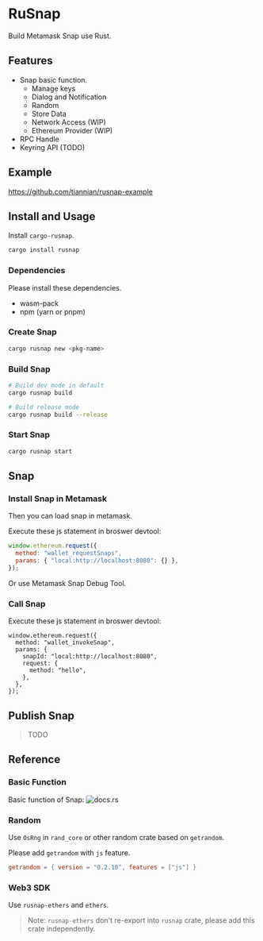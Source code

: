 # RuSnap

Build Metamask Snap use Rust.

## Features

- Snap basic function.
  - Manage keys
  - Dialog and Notification
  - Random
  - Store Data
  - Network Access (WIP)
  - Ethereum Provider (WIP)
- RPC Handle
- Keyring API (TODO)

## Example

https://github.com/tiannian/rusnap-example

## Install and Usage

Install `cargo-rusnap`.

```bash
cargo install rusnap
```

### Dependencies

Please install these dependencies.

- wasm-pack
- npm (yarn or pnpm)

### Create Snap

```bash
cargo rusnap new <pkg-name>
```

### Build Snap

```bash
# Build dev mode in default
cargo rusnap build

# Build release mode
cargo rusnap build --release
```

### Start Snap

```bash
cargo rusnap start
```

## Snap

### Install Snap in Metamask

Then you can load snap in metamask.

Execute these js statement in broswer devtool:

```js
window.ethereum.request({
  method: "wallet_requestSnaps",
  params: { "local:http://localhost:8080": {} },
});
```

Or use Metamask Snap Debug Tool.

### Call Snap

Execute these js statement in broswer devtool:

```
window.ethereum.request({
  method: "wallet_invokeSnap",
  params: {
    snapId: "local:http://localhost:8080",
    request: {
      method: "hello",
    },
  },
});
```

## Publish Snap

> TODO

## Reference

### Basic Function

Basic function of Snap: ![docs.rs](https://img.shields.io/docsrs/rusnap)

### Random

Use `OsRng` in `rand_core` or other random crate based on `getrandom`.

Please add `getrandom` with `js` feature.

```toml
getrandom = { version = "0.2.10", features = ["js"] }
```

### Web3 SDK

Use `rusnap-ethers` and `ethers`.

> Note: `rusnap-ethers` don't re-export into `rusnap` crate, please add this crate independently.
